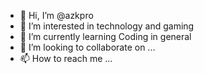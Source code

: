 - 👋 Hi, I’m @azkpro
- 👀 I’m interested in technology and gaming
- 🌱 I’m currently learning Coding in general
- 💞️ I’m looking to collaborate on ...
- 📫 How to reach me ...

<!---
azkpro/azkpro is a ✨ special ✨ repository because its `README.md` (this file) appears on your GitHub profile.
You can click the Preview link to take a look at your changes.
--->
